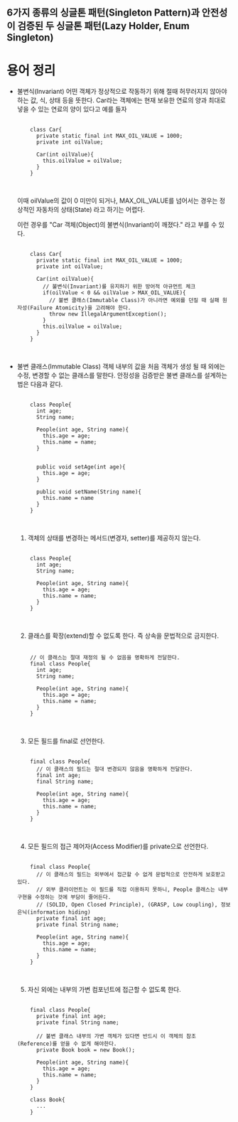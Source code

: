 ## 6가지 종류의 싱글톤 패턴(Singleton Pattern)과 안전성이 검증된 두 싱글톤 패턴(Lazy Holder, Enum Singleton)

# 용어 정리
  - 불변식(Invariant) 
      어떤 객체가 정상적으로 작동하기 위해 절때 허무러지지 않아야 하는 값, 식, 상태 등을 뜻한다.
      Car라는 객체에는 현재 보유한 연료의 양과 최대로 넣을 수 있는 연료의 양이 있다고 예를 들자

      <pre>
      <code>
        class Car{
          private static final int MAX_OIL_VALUE = 1000;
          private int oilValue;

          Car(int oilValue){
            this.oilValue = oilValue;
          }
        }
      </code>
      </pre>

      이때 oilValue의 값이 0 미만이 되거나, MAX_OIL_VALUE를 넘어서는 경우는 정상적인 자동차의 상태(State)
      라고 하기는 어렵다.

      이런 경우를 "Car 객체(Object)의 불변식(Invariant)이 깨졌다." 
      라고 부를 수 있다.

      <pre>
      <code>
        class Car{
          private static final int MAX_OIL_VALUE = 1000;
          private int oilValue;

          Car(int oilValue){
            // 불변식(Invariant)를 유지하기 위한 방어적 아규먼트 체크
            if(oilValue < 0 && oilValue > MAX_OIL_VALUE){
              // 불변 클래스(Immutable Class)가 아니라면 예외를 던질 때 실패 원자성(Failure Atomicity)을 고려해야 한다.
              throw new IllegalArgumentException();
            }
            this.oilValue = oilValue;
          }
        }
      </code>
      </pre>

  - 불변 클래스(Immutable Class)
      객체 내부의 값을 처음 객체가 생성 될 때 외에는 수정, 변경할 수 없는 클래스를 말한다.
      안정성을 검증받은 불변 클래스를 설계하는 법은 다음과 같다.
      <pre>
      <code>
        class People{
          int age;
          String name;

          People(int age, String name){
            this.age = age;
            this.name = name;
          }


          public void setAge(int age){
            this.age = age;
          }

          public void setName(String name){
            this.name = name
          }
        }
      </code>
      </pre>

      1. 객체의 상태를 변경하는 메서드(변경자, setter)를 제공하지 않는다.
      <pre>
      <code>
        class People{
          int age;
          String name;

          People(int age, String name){
            this.age = age;
            this.name = name;
          }
        }
      </code>
      </pre>

      2. 클래스를 확장(extend)할 수 없도록 한다. 즉 상속을 문법적으로 금지한다.
      <pre>
      <code>
        // 이 클래스는 절대 재정의 될 수 없음을 명확하게 전달한다.
        final class People{
          int age;
          String name;

          People(int age, String name){
            this.age = age;
            this.name = name;
          }
        }
      </code>
      </pre>

      3. 모든 필드를 final로 선언한다.
      <pre>
      <code>
        final class People{
          // 이 클래스의 필드는 절대 변경되지 않음을 명확하게 전달한다.
          final int age;
          final String name;

          People(int age, String name){
            this.age = age;
            this.name = name;
          }
        }
      </code>
      </pre>

      4. 모든 필드의 접근 제어자(Access Modifier)를 private으로 선언한다.
      <pre>
      <code>
        final class People{
          // 이 클래스의 필드는 외부에서 접근할 수 없게 문법적으로 안전하게 보호받고 있다.
          // 외부 클라이언트는 이 필드를 직접 이용하지 못하니, People 클래스는 내부 구현을 수정하는 것에 부담이 줄어든다.
          // (SOLID, Open Closed Principle), (GRASP, Low coupling), 정보 은닉(information hiding)
          private final int age;
          private final String name;

          People(int age, String name){
            this.age = age;
            this.name = name;
          }
        }
      </code>
      </pre>

      5. 자신 외에는 내부의 가변 컴포넌트에 접근할 수 없도록 한다.
      <pre>
      <code>
        final class People{
          private final int age;
          private final String name;

          // 불변 클래스 내부의 가변 객체가 있다면 반드시 이 객체의 참조(Reference)를 얻을 수 없게 해야한다.
          private Book book = new Book();

          People(int age, String name){
            this.age = age;
            this.name = name;
          }
        }

        class Book{
          ...
        }
      </code>
      </pre>

